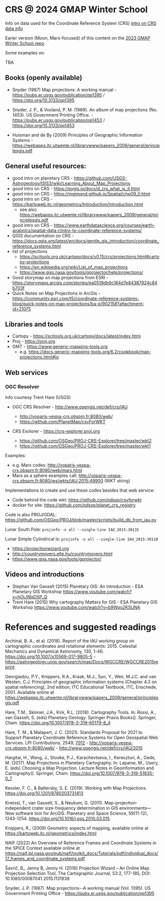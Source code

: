 # CRS @ 2024 GMAP Winter School

Info on data used for the Coordinate Reference System (CRS) [intro on CRS data info](crs_data_info_2024-GMAP-winter-school.md)

Earier version (Moon, Mars-focused) of this content on the [2023 GMAP Winter School repo](https://github.com/europlanet-gmap/winter-school-2023/tree/main/crs)

Some examples on: 

TBA

## Books (openly available)

* Snyder (1987) Map projections: A working manual - https://pubs.er.usgs.gov/publication/pp1395 / https://doi.org/10.3133/pp1395 

* Snyder, J. P., & Voxland, P. M. (1989). An album of map projections (No. 1453). US Government Printing Office. - https://pubs.er.usgs.gov/publication/pp1453 / https://doi.org/10.3133/pp1453

* Huisman and de By (2009) Principles of Geographic Information Systems - https://webapps.itc.utwente.nl/librarywww/papers_2009/general/principlesgis.pdf

## General useful resources:

* good intro on planetary CRS - https://github.com/USGS-Astrogeology/ISIS3/wiki/Learning_About_Map_Projections
* good intro on CRS - https://pygis.io/docs/d_crs_what_is_it.html 
* good intro on CRS - https://mgimond.github.io/Spatial/chp09_0.html
* good intro on CRS - https://kartoweb.itc.nl/geometrics/Introduction/introduction.html
    * see also https://webapps.itc.utwente.nl/librarywww/papers_2009/general/principlesgis.pdf
* good intro on CRS - https://www.earthdatascience.org/courses/earth-analytics/spatial-data-r/intro-to-coordinate-reference-systems/
* QGIS documentation on CRS - https://docs.qgis.org/latest/en/docs/gentle_gis_introduction/coordinate_reference_systems.html
* list of projections 
  * https://scitools.org.uk/cartopy/docs/v0.15/crs/projections.html#cartopy-projections
  * https://en.wikipedia.org/wiki/List_of_map_projections
  * https://www.giss.nasa.gov/tools/gprojector/help/projections/
* Good storymap on map projections from ESRI - https://storymaps.arcgis.com/stories/ea0519db9c184d7e84387924c84b703f
* Quick Notes on Map Projections in ArcGis - https://community.esri.com/t5/coordinate-reference-systems-blog/quick-notes-on-map-projections/ba-p/902158?attachment-id=21075

## Libraries and tools

* Cartopy - https://scitools.org.uk/cartopy/docs/latest/index.html
* Proj - https://proj.org
* GMT - https://www.generic-mapping-tools.org
  * e.g. https://docs.generic-mapping-tools.org/6.2/cookbook/map-projections.html#jq

## Web services 

### OGC Resolver

Info courtesy Trent Hare (USGS)

* OGC CRS Resolver - http://www.opengis.net/def/crs/IAU
  * http://voparis-vespa-crs.obspm.fr:8080/web/
  * https://github.com/PlanetMap/csvForWKT

* CRS Exolorer - https://crs-explorer.proj.org
  * https://github.com/OSGeo/PROJ-CRS-Explorer/tree/master/wkt2
  * https://github.com/OSGeo/PROJ-CRS-Explorer/tree/master/wkt1

Examples: 

* e.g. Mars codes: http://voparis-vespa-crs.obspm.fr:8080/web/mars.html
* Mars as a sphere examples call:
http://voparis-vespa-crs.obspm.fr:8080/ws/wkts/IAU:2015:49900 (WKT string)

Implementations to create and use these codes besides that web service:

* Code behind the code wkt: https://github.com/pdssp/csvforwkt
* docker for site: https://github.com/pdssp/planet_crs_registry

Code is also PROJ/GDAL: https://github.com/OSGeo/PROJ/blob/master/scripts/build_db_from_iau.py

Lunar South Pole:
```projinfo -o all --single-line IAU_2015:30135```

Lunar Simple Cylindrical is:
```projinfo -o all --single-line IAU_2015:30110```




* https://projectionwizard.org
* http://countrymovers.elte.hu/countrymovers.html
* https://www.giss.nasa.gov/tools/gprojector/

## Videos and introductions

* Stephan Van Gasselt (2015) Planetary GIS: An introduction - ESA Planetary GIS Workshop https://www.youtube.com/watch?v=hOiJWqDSP_Q 
* Trent Hare (2015) Why cartography Matters for GIS - ESA Planetary GIS Workshop https://www.youtube.com/watch?v=b9Wqo2KSUNA 

# References and suggested readings

Archinal, B. A., et al. (2018). Report of the IAU working group on cartographic coordinates and rotational elements: 2015. Celestial Mechanics and Dynamical Astronomy, 130, 1-46. https://doi.org/10.1007/s10569-017-9805-5 - https://astrogeology.usgs.gov/search/map/Docs/WGCCRE/WGCCRE2015reprint

Georgiadou, P.Y., Knippers, R.A., Kraak, M.J., Sun, Y., Weir, M.J.C. and van Westen, C.J. Principles of geographic information systems (Chapter 4.2 on spatial referencing), 2nd edition, ITC Educational Textbook, ITC, Enschede, 2001. Available online at https://webapps.itc.utwente.nl/librarywww/papers_2009/general/principlesgis.pdf 

Hare, T.M., Skinner, J.A., Kirk, R.L. (2018). Cartography Tools. In: Rossi, A., van Gasselt, S. (eds) Planetary Geology. Springer Praxis Books(). Springer, Cham. https://doi.org/10.1007/978-3-319-65179-8_4

Hare, T. M., & Malapert, J. C. (2021). Standards Proposal for 2021 to Support Planetary Coordinate Reference Systems for Open Geospatial Web Services. LPI Contributions, 2549, [7012](https://www.hou.usra.edu/meetings/planetdata2021/pdf/7012.pdf) - http://voparis-vespa-crs.obspm.fr:8080/web/ - http://www.opengis.net/def/crs/IAU/2015

Hargitai, H., Wang, J., Stooke, P.J., Karachevtseva, I., Kereszturi, A., Gede, M. (2017). Map Projections in Planetary Cartography. In: Lapaine, M., Usery, E. (eds) Choosing a Map Projection. Lecture Notes in Geoinformation and Cartography(). Springer, Cham. https://doi.org/10.1007/978-3-319-51835-0_7 

Kessler, F. C., & Battersby, S. E. (2019). Working with Map Projections. https://doi.org/10.1201/9780203731413 

Kneissl, T., van Gasselt, S., & Neukum, G. (2011). Map-projection-independent crater size-frequency determination in GIS environments—New software tool for ArcGIS. Planetary and Space Science, 59(11-12), 1243-1254. https://doi.org/10.1016/j.pss.2010.03.015

Knippers, R., (2009) Geometric aspects of mapping, available online at https://kartoweb.itc.nl/geometrics/index.html 

NAIF (2022) An Overview of Reference Frames and Coordinate Systems in the SPICE Context available online at https://naif.jpl.nasa.gov/pub/naif/toolkit_docs/Tutorials/pdf/individual_docs/17_frames_and_coordinate_systems.pdf 

Šavrič, B,, Jenny B,  Jenny H. (2016) Projection Wizard – An Online Map Projection Selection Tool, The Cartographic Journal, 53:2, 177-185, DOI: 10.1080/00087041.2015.1131938

Snyder, J. P. (1987). Map projections--A working manual (Vol. 1395). US Government Printing Office - https://pubs.er.usgs.gov/publication/pp1395
